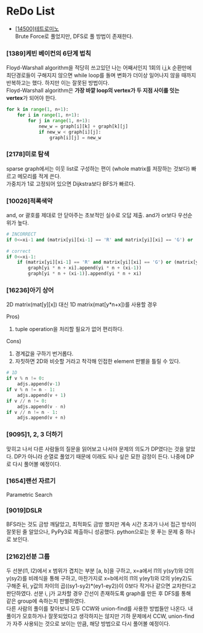 # ReDo List
- [[14500]테트로미노](https://www.acmicpc.net/problem/14500)  
Brute Force로 풀었지만, DFS로 풀 방법이 존재한다.

### [1389]케빈 베이컨의 6단계 법칙
Floyd-Warshall algorithm을 적당히 쓰고있던 나는 어째서인지 1회의 i,j,k 순환만에 최단경로들이 구해지지 않으면 while loop를 돌며 변화가 더이상 일어나지 않을 때까지 반복하고는 했다. 하지만 이는 잘못된 방법이다.  
Floyd-Warshall algorithm은 **가장 바깥 loop의 vertex가 두 지점 사이를 잇는 vertex**가 되어야 한다.
```python
for k in range(1, n+1):
    for i in range(1, n+1):
        for j in range(1, n+1):
            new_w = graph[i][k] + graph[k][j]
            if new_w < graph[i][j]:
                graph[i][j] = new_w
```

### [2178]미로 탐색
sparse graph에서는 이웃 list로 구성하는 편이 (whole matrix를 저장하는 것보다) 빠르고 메모리를 적게 쓴다.  
가중치가 1로 고정되어 있으면 Dijkstra보다 BFS가 빠르다.

### [10026]적록색약
and, or 괄호를 제대로 안 닫아주는 초보적인 실수로 오답 제출. and가 or보다 우선순위가 높다.  
```python
# INCORRECT
if 0<=xi-1 and (matrix[yi][xi-1] == 'R' and matrix[yi][xi] == 'G') or (matrix[yi][xi-1] == 'G' and matrix[yi][xi] == 'R'):
    
# correct
if 0<=xi-1:
    if (matrix[yi][xi-1] == 'R' and matrix[yi][xi] == 'G') or (matrix[yi][xi-1] == 'G' and matrix[yi][xi] == 'R'):
        graph[yi * n + xi].append(yi * n + (xi-1))
        graph[yi * n + (xi-1)].append(yi * n + xi)
```

### [16236]아기 상어
2D matrix(mat[y][x]) 대신 1D matrix(mat[y*n+x])를 사용할 경우  

Pros)
1. tuple operation을 처리할 필요가 없어 편리하다.  

Cons)
1. 경계값을 구하기 번거롭다.
2. 자칫하면 2D와 비슷할 거라고 착각해 인접한 element 판별을 틀릴 수 있다.  

```python
# 1D
if v % n != 0:
    adjs.append(v-1)
if v % n != n - 1:
    adjs.append(v + 1)
if v // n != 0:
    adjs.append(v - n)
if v // n != n - 1:
    adjs.append(v + n)
```

### [9095]1, 2, 3 더하기
맞히고 나서 다른 사람들의 질문을 읽어보고 나서야 문제의 의도가 DP였다는 것을 알았다. DP가 아니라 순열로 풀었기 때문에 이래도 되나 싶은 묘한 감정이 든다. 나중에 DP로 다시 풀어볼 예정이다.  

### [1654]랜선 자르기
Parametric Search

### [9019]DSLR
BFS라는 것도 금방 깨달았고, 최적화도 금방 했지만 계속 시간 초과가 나서 접근 방식이 잘못된 줄 알았으나, PyPy3로 제출하니 성공했다. python으로는 못 푸는 문제 중 하나로 보인다.  

### [2162]선분 그룹
두 선분(l1, l2)에서 x 범위가 겹치는 부분 [a, b]을 구하고, x=a에서 l1의 y(sy1)와 l2의 y(sy2)를 비례식을 통해 구하고, 마찬가지로 x=b에서의 l1의 y(ey1)와 l2의 y(ey2)도 구해준 뒤, y값의 차이의 곱((sy1-sy2)*(ey1-ey2))이 0보다 작거나 같으면 교차한다고 판단하였다. 선분 i, j가 교차할 경우 간선이 존재하도록 graph를 만든 후 DFS를 통해 같은 group에 속하는지 판별하였다.  
다른 사람의 풀이를 찾아보니 모두 CCW와 union-find를 사용한 방법들만 나온다. 내 풀이가 모호하거나 잘못되었다고 생각하지는 않지만 기하 문제에서 CCW, union-find가 자주 사용되는 것으로 보이는 만큼, 해당 방법으로 다시 풀어볼 예정이다.  
